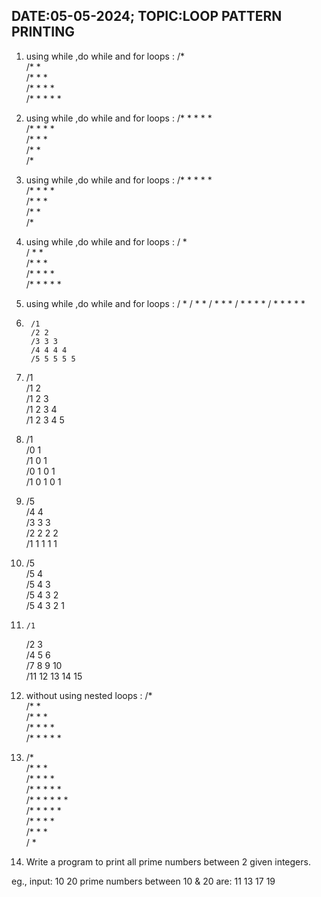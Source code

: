 ## DATE:05-05-2024;  TOPIC:LOOP PATTERN PRINTING

1.	using while ,do while and for loops :
	/*  
	/* *  
	/* * *  
	/* * * *  
	/* * * * *  

2.	using while ,do while and for loops :
	/* * * * *  
	/* * * *  
	/* * *  
	/* *  
	/*  


3.	using while ,do while and for loops :
	/* * * * *  
	  /* * * *  
	    /* * *  
	      /* *  
	        /*  


4.	using while ,do while and for loops :
           / *  
         / * *  
        /* * *  
      /* * * *  
    /* * * * *  


5. using while ,do while and for loops :
          / *
        / *   *
      / *   *   *
    / *   *   *   *
  / *   *   *   *   *


6.      /1  
        /2 2  
        /3 3 3  
        /4 4 4 4  
        /5 5 5 5 5  


7.	/1  
	/1 2  
	/1 2 3  
	/1 2 3 4  
	/1 2 3 4 5  

8. 	/1  
	/0 1  
	/1 0 1  
	/0 1 0 1  
	/1 0 1 0 1  

9.	/5    
	/4 4    
	/3 3 3    
	/2 2 2 2    
	/1 1 1 1 1    


10.	/5    
	/5 4    
	/5 4 3    
	/5 4 3 2    
	/5 4 3 2 1  

11. 	/1  
	/2    3  
	/4    5   6  
	/7    8   9    10  
	/11   12  13   14  15  

12.	without using nested loops :
	/*  
	/* *  
	/* * *  
	/* * * *  
	/* * * * *  

13.	   /*  
         /* * *  
        /* * * *  
       /* * * * *  
      /* * * * * *  
       /* * * * *  
        /* * * *  
         /* * *  
          / *   


14. Write a program to print all prime numbers between 2 given integers.

eg., input: 10 20
prime numbers between 10 & 20 are: 11 13 17 19
   
